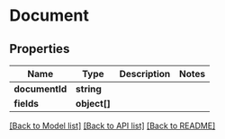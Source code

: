 # Document

## Properties
Name | Type | Description | Notes
------------ | ------------- | ------------- | -------------
**documentId** | **string** |  | 
**fields** | **object[]** |  | 

[[Back to Model list]](../README.md#documentation-for-models) [[Back to API list]](../README.md#documentation-for-api-endpoints) [[Back to README]](../README.md)


